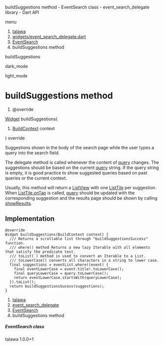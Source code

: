 




buildSuggestions method - EventSearch class - event\_search\_delegate library - Dart API







menu

1. [talawa](../../index.html)
2. [widgets/event\_search\_delegate.dart](../../widgets_event_search_delegate/widgets_event_search_delegate-library.html)
3. [EventSearch](../../widgets_event_search_delegate/EventSearch-class.html)
4. buildSuggestions method

buildSuggestions


dark\_mode

light\_mode




# buildSuggestions method


1. @override

[Widget](https://api.flutter.dev/flutter/widgets/Widget-class.html)
buildSuggestions(

1. [BuildContext](https://api.flutter.dev/flutter/widgets/BuildContext-class.html) context

)
override

Suggestions shown in the body of the search page while the user types a
query into the search field.

The delegate method is called whenever the content of [query](https://api.flutter.dev/flutter/material/SearchDelegate/query.html) changes.
The suggestions should be based on the current [query](https://api.flutter.dev/flutter/material/SearchDelegate/query.html) string. If the query
string is empty, it is good practice to show suggested queries based on
past queries or the current context.

Usually, this method will return a [ListView](https://api.flutter.dev/flutter/widgets/ListView-class.html) with one [ListTile](https://api.flutter.dev/flutter/material/ListTile-class.html) per
suggestion. When [ListTile.onTap](https://api.flutter.dev/flutter/material/ListTile/onTap.html) is called, [query](https://api.flutter.dev/flutter/material/SearchDelegate/query.html) should be updated
with the corresponding suggestion and the results page should be shown
by calling [showResults](https://api.flutter.dev/flutter/material/SearchDelegate/showResults.html).


## Implementation

```
@override
Widget buildSuggestions(BuildContext context) {
  /// Returns a scrollable list through "buildSuggestionsSuccess" function.
  /// where() method Returns a new lazy Iterable with all elements that satisfy the predicate test.
  /// toList( ) method is used to convert an Iterable to a List.
  /// toLowerCase() converts all characters in a string to lower case.
  final suggestions = eventList.where((event) {
    final eventLowerCase = event.title!.toLowerCase();
    final queryLowerCase = query.toLowerCase();
    return eventLowerCase.startsWith(queryLowerCase);
  }).toList();
  return buildSuggestionsSucess(suggestions);
}
```

 


1. [talawa](../../index.html)
2. [event\_search\_delegate](../../widgets_event_search_delegate/widgets_event_search_delegate-library.html)
3. [EventSearch](../../widgets_event_search_delegate/EventSearch-class.html)
4. buildSuggestions method

##### EventSearch class





talawa
1.0.0+1






